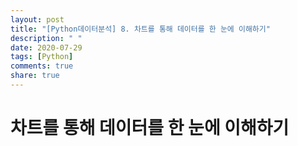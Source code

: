```yaml
---
layout: post
title: "[Python데이터분석] 8. 차트를 통해 데이터를 한 눈에 이해하기"
description: " "
date: 2020-07-29
tags: [Python]
comments: true
share: true
---
```


# 차트를 통해 데이터를 한 눈에 이해하기

